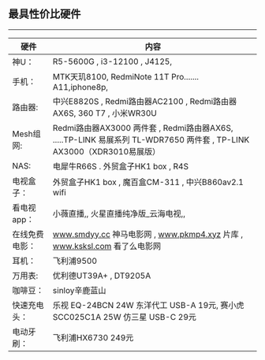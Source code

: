 ## 最具性价比硬件
------------------------------------- 

|硬件              |            内容                                                                |
|-------------    |-------------------------------------------------------------                   |
| 神U：            | R5-5600G  ,  i3-12100    , J4125,                                             |
| 手机：           | MTK天玑8100, RedmiNote 11T Pro....... A11,iphone8p,                            |
|路由器:           | 中兴E8820S  ,  Redmi路由器AC2100  ,  Redmi路由器AX6S, 360 T7 , 小米WR30U          |
|Mesh组网:         | Redmi路由器AX3000 两件套 , Redmi路由器AX6S, .....TP-LINK 易展系列 TL-WDR7650 两件套 , TP-LINK AX3000（XDR3010易展版）|
|NAS:             |    电犀牛R66S  .  外贸盒子HK1 box  , R4S                                         |
|电视盒子：         | 外贸盒子HK1 box ,  魔百盒CM-311 , 中兴B860av2.1 wifi                             | 
|看电视app：       | 小薇直播,,   火星直播纯净版_云海电视,,                                             |
|在线免费电影：     | www.smdyy.cc   神马电影网 ,  www.pkmp4.xyz  片库 ,  www.ksksl.com  看了么电影网   |
| 耳机：           |      飞利浦9500                                                                | 
| 万用表:          | 优利德UT39A+  ,  DT9205A                                                       |
|咖啡豆：          | sinloy辛鹿蓝山                                                                  | 
|快速充电头：       | 乐视 EQ-24BCN 24W 东洋代工 USB-A 19元,  赛小虎SCC025C1A 25W 仿三星 USB-C 29元      |
|电动牙刷：        | 飞利浦HX6730 249元                                                               |

